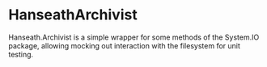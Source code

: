 # HanseathArchivist

Hanseath.Archivist is a simple wrapper for some methods of the System.IO package, allowing mocking out interaction with the filesystem for unit testing.